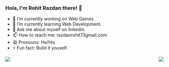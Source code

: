 ### Hola, I'm Rohit Razdan there! 👋

- 🔭 I’m currently working on Web Games.
- 🌱 I’m currently learning Web Development.
- 💬 Ask me about myself on linkedin.
- 📫 How to reach me: razdanrohit73gmail.com
- 😄 Pronouns: He/His
- ⚡ Fun fact: Build it youself.

<img align="right" src="https://github-readme-stats.vercel.app/api?username=Razdan123&&show_icons=true&title_color=ffffff&icon_color=bb2acf&text_color=daf7dc&bg_color=151515">
<img align="left" src=https://github-readme-stats.vercel.app/api/top-langs/?username=Razdan123&layout=compact&show_icons=true&theme=radical">
